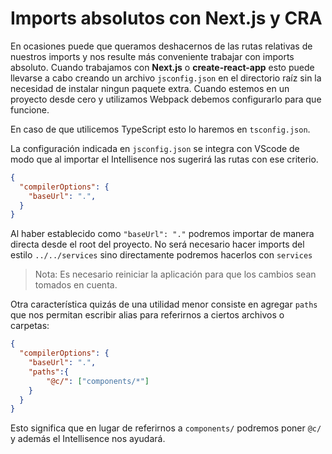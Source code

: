 # Imports absolutos con Next.js y CRA 
En ocasiones puede que queramos deshacernos de las rutas relativas de nuestros imports y nos resulte más conveniente trabajar con imports absoluto. Cuando trabajamos con **Next.js** o **create-react-app** esto puede llevarse a cabo creando un archivo `jsconfig.json` en el directorio raíz sin la necesidad de instalar ningun paquete extra. Cuando estemos en un proyecto desde cero y utilizamos Webpack debemos configurarlo para que funcione.

En caso de que utilicemos TypeScript esto lo haremos en `tsconfig.json`.

La configuración indicada en `jsconfig.json` se integra con VScode de modo que al importar el Intellisence nos sugerirá las rutas con ese criterio.

```json
{
  "compilerOptions": {
    "baseUrl": ".",
  }
}
```
Al haber establecido como `"baseUrl": "."` podremos importar de manera directa desde el root del proyecto. No será necesario hacer imports del estilo `../../services` sino directamente podremos hacerlos con `services`

> Nota: Es necesario reiniciar la aplicación para que los cambios sean tomados en cuenta.

Otra característica quizás de una utilidad menor consiste en agregar `paths` que nos permitan escribir alias para referirnos a ciertos archivos o carpetas:

```json
{
  "compilerOptions": {
    "baseUrl": ".",
    "paths":{
	    "@c/": ["components/*"]
    }
  }
}
```
Esto significa que en lugar de referirnos a `components/` podremos poner `@c/` y además el Intellisence nos ayudará.